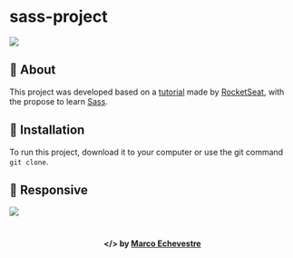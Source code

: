 # sass-project


![](web.gif)

## 📖 About
This project was developed based on a [tutorial](https://www.youtube.com/watch?v=BaI8dHUthLA) made by [RocketSeat](rocketseat.com.br), with the propose to learn [Sass](https://sass-lang.com/).

## 🔧 Installation
To run this project, download it to your computer or use the git command `git clone`.

## 📱 Responsive
![](mobile.gif)

#

<p align="center">
   <b> &#60;/&#62; by <a href="https://www.linkedin.com/in/marco-echevestre/">Marco Echevestre</a></b>
</p>
